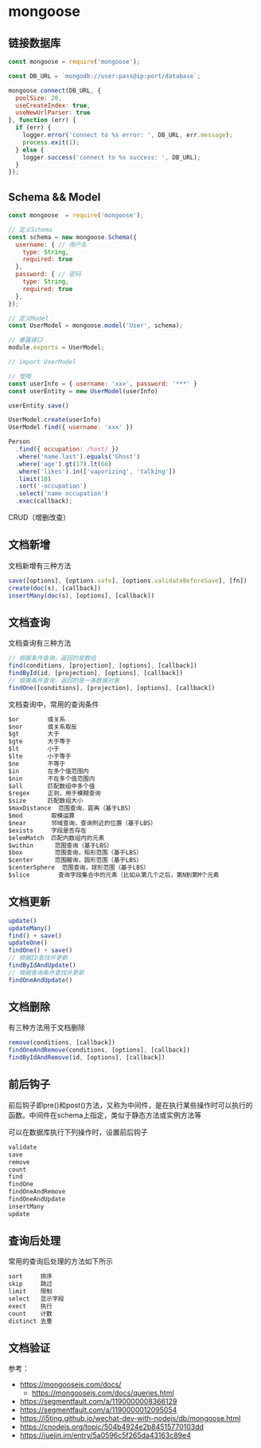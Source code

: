 # mongoose

## 链接数据库

```js
const mongoose = require('mongoose');

const DB_URL = `mongodb://user:pass@ip:port/database`;

mongoose.connect(DB_URL, {
  poolSize: 20,
  useCreateIndex: true,
  useNewUrlParser: true
}, function (err) {
  if (err) {
    logger.error('connect to %s error: ', DB_URL, err.message);
    process.exit(1);
  } else {
    logger.success('connect to %s success: ', DB_URL);
  }
});
```

## Schema && Model

```js
const mongoose  = require('mongoose');

// 定义Schema
const schema = new mongoose.Schema({
  username: { // 用户名
    type: String,
    required: true
  },
  password: { // 密码
    type: String,
    required: true
  },
});

// 定义Model
const UserModel = mongoose.model('User', schema);

// 暴露接口
module.exports = UserModel;
```

```js
// import UserModel

// 使用
const userInfo = { username: 'xxx', password: '***' }
const userEntity = new UserModel(userInfo)

userEntity.save()

UserModel.create(userInfo)
UserModel.find({ username: 'xxx' })

Person
  .find({ occupation: /host/ })
  .where('name.last').equals('Ghost')
  .where('age').gt(17).lt(66)
  .where('likes').in(['vaporizing', 'talking'])
  .limit(10)
  .sort('-occupation')
  .select('name occupation')
  .exec(callback);
```

CRUD（增删改查）

## 文档新增

文档新增有三种方法

```js
save([options], [options.safe], [options.validateBeforeSave], [fn])
create(doc(s), [callback])
insertMany(doc(s), [options], [callback])
```

## 文档查询

文档查询有三种方法

```js
// 根据条件查询，返回的是数组
find(conditions, [projection], [options], [callback])
findById(id, [projection], [options], [callback])
// 根据条件查询，返回的是一条数据对象
findOne([conditions], [projection], [options], [callback])
```

文档查询中，常用的查询条件

```js
$or        或关系
$nor       或关系取反
$gt        大于
$gte       大于等于
$lt        小于
$lte       小于等于
$ne        不等于
$in        在多个值范围内
$nin       不在多个值范围内
$all       匹配数组中多个值
$regex     正则，用于模糊查询
$size      匹配数组大小
$maxDistance  范围查询，距离（基于LBS）
$mod        取模运算
$near       邻域查询，查询附近的位置（基于LBS）
$exists     字段是否存在
$elemMatch  匹配内数组内的元素
$within      范围查询（基于LBS）
$box         范围查询，矩形范围（基于LBS）
$center      范围醒询，圆形范围（基于LBS）
$centerSphere  范围查询，球形范围（基于LBS）
$slice        查询字段集合中的元素（比如从第几个之后，第N到第M个元素
```

## 文档更新

```js
update()
updateMany()
find() + save()
updateOne()
findOne() + save()
// 根据ID查找并更新
findByIdAndUpdate()
// 根据查询条件查找并更新
findOneAndUpdate()
```

## 文档删除

有三种方法用于文档删除

```js
remove(conditions, [callback])
findOneAndRemove(conditions, [options], [callback])
findByIdAndRemove(id, [options], [callback])
```

## 前后钩子

前后钩子即pre()和post()方法，又称为中间件，是在执行某些操作时可以执行的函数。中间件在schema上指定，类似于静态方法或实例方法等

可以在数据库执行下列操作时，设置前后钩子

```js
validate
save
remove
count
find
findOne
findOneAndRemove
findOneAndUpdate
insertMany
update
```

## 查询后处理

常用的查询后处理的方法如下所示

```js
sort     排序
skip     跳过
limit    限制
select   显示字段
exect    执行
count    计数
distinct 去重
```

## 文档验证

参考：

- https://mongoosejs.com/docs/
  - https://mongoosejs.com/docs/queries.html
- https://segmentfault.com/a/1190000008366129
- https://segmentfault.com/a/1190000012095054
- https://i5ting.github.io/wechat-dev-with-nodejs/db/mongoose.html
- https://cnodejs.org/topic/504b4924e2b84515770103dd
- https://juejin.im/entry/5a0596c5f265da43163c89e4
